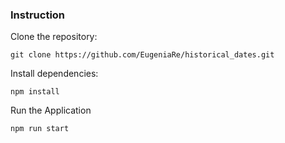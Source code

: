 ### Instruction

Clone the repository:

`git clone https://github.com/EugeniaRe/historical_dates.git` 

Install dependencies:

`npm install`

Run the Application

`npm run start`
